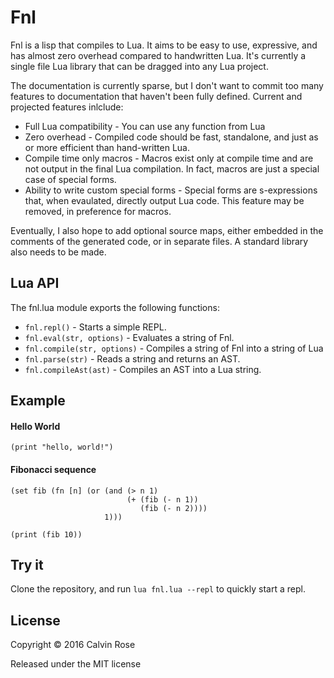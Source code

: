 # Fnl

Fnl is a lisp that compiles to Lua. It aims to be easy to use, expressive, and has almost
zero overhead compared to handwritten Lua. It's currently a single file Lua library that can
be dragged into any Lua project.

The documentation is currently sparse, but I don't want to commit too many features to documentation
that haven't been fully defined. Current and projected features inlclude:

* Full Lua compatibility - You can use any function from Lua
* Zero overhead - Compiled code should be fast, standalone, and just as or more efficient than hand-written Lua.
* Compile time only macros - Macros exist only at compile time and are not output in the final Lua compilation. In fact,
  macros are just a special case of special forms.
* Ability to write custom special forms - Special forms are s-expressions that, when evaulated, directly output Lua code.    This feature may be removed, in preference for macros.

Eventually, I also hope to add optional source maps, either embedded in the comments of the generated code, or in separate files. A standard library also needs to be made.

## Lua API

The fnl.lua module exports the following functions:

* `fnl.repl()` - Starts a simple REPL.
* `fnl.eval(str, options)` - Evaluates a string of Fnl.
* `fnl.compile(str, options)` - Compiles a string of Fnl into a string of Lua
* `fnl.parse(str)` - Reads a string and returns an AST.
* `fnl.compileAst(ast)` - Compiles an AST into a Lua string.

## Example

#### Hello World
```
(print "hello, world!")
```

#### Fibonacci sequence
```
(set fib (fn [n] (or (and (> n 1)
                          (+ (fib (- n 1))
                             (fib (- n 2))))
                     1)))

(print (fib 10))
```

## Try it

Clone the repository, and run `lua fnl.lua --repl` to quickly start a repl.

## License

Copyright © 2016 Calvin Rose

Released under the MIT license
